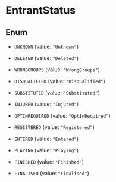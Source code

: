 

# EntrantStatus

## Enum


* `UNKNOWN` (value: `"Unknown"`)

* `DELETED` (value: `"Deleted"`)

* `WRONGGROUPS` (value: `"WrongGroups"`)

* `DISQUALIFIED` (value: `"Disqualified"`)

* `SUBSTITUTED` (value: `"Substituted"`)

* `INJURED` (value: `"Injured"`)

* `OPTINREQUIRED` (value: `"OptInRequired"`)

* `REGISTERED` (value: `"Registered"`)

* `ENTERED` (value: `"Entered"`)

* `PLAYING` (value: `"Playing"`)

* `FINISHED` (value: `"Finished"`)

* `FINALISED` (value: `"Finalised"`)



